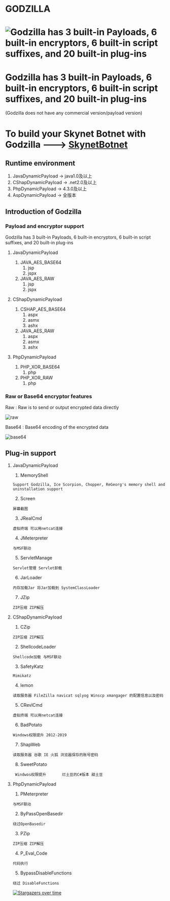 # GODZILLA

# ![Godzilla has 3 built-in Payloads, 6 built-in encryptors, 6 built-in script suffixes, and 20 built-in plug-ins](https://repository-images.githubusercontent.com/721252319/1071e58c-f9a7-4844-82d0-66bcb45aefb4)
# Godzilla has 3 built-in Payloads, 6 built-in encryptors, 6 built-in script suffixes, and 20 built-in plug-ins
(Godzilla does not have any commercial version/payload version)
# To build your Skynet Botnet with Godzilla ---> [SkynetBotnet](https://github.com/R4GN4R0K-SEC/Skynet-Botnet)


## Runtime environment
 1. JavaDynamicPayload -> java1.0及以上
 2. CShapDynamicPayload -> .net2.0及以上
 3. PhpDynamicPayload ->  4.3.0及以上
 4. AspDynamicPayload -> 全版本

## Introduction of Godzilla


### Payload and encryptor support

Godzilla has 3 built-in Payloads, 6 built-in encryptors, 6 built-in script suffixes, and 20 built-in plug-ins

 1. JavaDynamicPayload
	 1. JAVA_AES_BASE64
	 	1. jsp
	 	2. jspx
     2. JAVA_AES_RAW
	     1. jsp
	     2. jspx

 2. CShapDynamicPayload
	 1. CSHAP_AES_BASE64
		 1. aspx
		 2. asmx
		 3. ashx
	 2. JAVA_AES_RAW
		 1. aspx
		 2. asmx
		 3. ashx
 3. PhpDynamicPayload
	 1. PHP_XOR_BASE64
		 1. php
     2. PHP_XOR_RAW
	     1. php

### Raw or Base64 encryptor features

Raw : Raw is to send or output encrypted data directly

![raw](https://raw.githubusercontent.com/BeichenDream/Godzilla/master/raw.png)

Base64 : Base64 encoding of the encrypted data

![base64](https://raw.githubusercontent.com/BeichenDream/Godzilla/master/base64.png)

## Plug-in support

 1. JavaDynamicPayload
       1. MemoryShell

     ```
    Support Godzilla, Ice Scorpion, Chopper, ReGeorg's memory shell and uninstallation support
     ```

       2. Screen

     ```
     屏幕截图
     ```

       3. JRealCmd

     ```
     虚拟终端 可以用netcat连接
     ```

       4. JMeterpreter

     ```
     与MSF联动
     ```

       5. ServletManage

     ```
     Servlet管理 Servlet卸载
     ```

       6. JarLoader

     ```
     内存加载Jar 将Jar加载到 SystemClassLoader
     ```

       7. JZip

     ```
     ZIP压缩 ZIP解压
     ```
 2. CShapDynamicPayload
	 1. CZip
	 ```
	 ZIP压缩 ZIP解压

      ```

     2. ShellcodeLoader

     ```
     Shellcode加载 与MSF联动
     ```

     3. SafetyKatz

     ```
     Mimikatz
     ```

     4. lemon

     ```
     读取服务器 FileZilla navicat sqlyog Winscp xmangager 的配置信息以及密码
     ```

     5. CRevlCmd

     ```
     虚拟终端 可以用netcat连接
     ```

     6. BadPotato

     ```
     Windows权限提升 2012-2019
     ```

     7. ShapWeb
	 ```
     读取服务器 谷歌 IE 火狐 浏览器保存的账号密码
     ```
     8. SweetPotato

     ```
      Windwos权限提升		烂土豆的C#版本 甜土豆 
     ```
 3. PhpDynamicPayload
     1. PMeterpreter

     ```
     与MSF联动
     ```

     2. ByPassOpenBasedir

     ```
     绕过OpenBasedir
     ```

     3. PZip

     ```
     ZIP压缩 ZIP解压
     ```

     4. P_Eval_Code

     ```
     代码执行
     ```

     5. BypassDisableFunctions

     ```
     绕过 DisableFunctions
     ```

     [![Stargazers over time](https://starchart.cc/BeichenDream/Godzilla.svg)](https://starchart.cc/BeichenDream/Godzilla)

